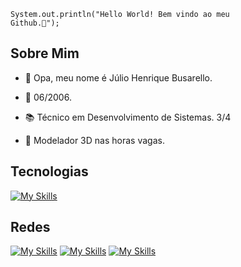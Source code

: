 <code>System.out.println("Hello World! Bem vindo ao meu Github.🤫");</code>

## Sobre Mim
- <p>👋 Opa, meu nome é Júlio Henrique Busarello.</p>
- <p>🎈 06/2006.</p>
- <p>📚 Técnico em Desenvolvimento de Sistemas. 3/4</p>
- <p>🚗 Modelador 3D nas horas vagas.</p>

## Tecnologias
[![My Skills](https://skillicons.dev/icons?i=java,spring,mysql,html,css,bootstrap,lua&theme=dark)](https://skillicons.dev)

## Redes
[![My Skills](https://skillicons.dev/icons?i=gmail&theme=dark)](<mailto:juliohenri.busarello@gmail.com>)
[![My Skills](https://skillicons.dev/icons?i=instagram&theme=dark)](https://www.instagram.com/julio_busarello/)
[![My Skills](https://skillicons.dev/icons?i=discord&theme=dark)](https://discord.com/channels/@me/541992039022329867)
